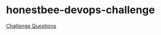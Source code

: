 # honestbee-devops-challenge

[Challenge Questions](https://gist.github.com/MacTynow/eb8218bbd00f411f9cb5fa7a7a3ab3d8)
